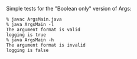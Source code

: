 Simple tests for the "Boolean only" version of Args:
```
% javac ArgsMain.java
% java ArgsMain -l
The argument format is valid
logging is true
% java ArgsMain -h
The argument format is invalid
logging is false
```